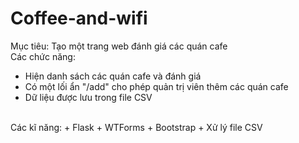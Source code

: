 # Coffee-and-wifi
Mục tiêu: Tạo một trang web đánh giá các quán cafe
<br>
Các chức năng:
  + Hiện danh sách các quán cafe và đánh giá
  + Có một lối ẩn "/add" cho phép quản trị viên thêm các quán cafe
  + Dữ liệu được lưu trong file CSV
<br>
Các kĩ năng:
  + Flask
  + WTForms
  + Bootstrap
  + Xử lý file CSV
